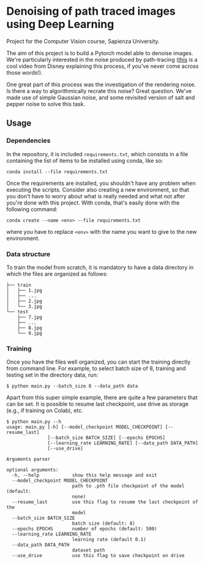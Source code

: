 # Denoising of path traced images using Deep Learning
Project for the Computer Vision course, Sapienza University.

The aim of this project is to build a Pytorch model able to denoise images. We're particularly interested in the noise produced by path-tracing ([this](https://youtu.be/frLwRLS_ZR0) is a cool video from Disney explaining this process, if you've never come across those words!).

One great part of this process was the investigation of the rendering noise. Is there a way to algorithmically recrate this noise? Great question. We've made use of simple Gaussian noise, and some revisited version of salt and pepper noise to solve this task.

## Usage
### Dependencies
In the repository, it is included `requirements.txt`, which consists in a file containing the list of items to be installed using conda, like so:

`conda install --file requirements.txt`

Once the requirements are installed, you shouldn't have any problem when executing the scripts. Consider also creating a new environment, so that you don't have to worry about what is really needed and what not after you're done with this project. With conda, that's easily done with the following command:

`conda create --name <env> --file requirements.txt`

where you have to replace `<env>` with the name you want to give to the new environment.

### Data structure
To train the model from scratch, it is mandatory to have a data directory in which the files are organized as follows:
```
├── train
│   ├── 1.jpg
│   ├── ...
│   ├── 2.jpg
│   └── 3.jpg
└── test
    ├── 7.jpg
    ├── ...
    ├── 8.jpg
    └── 9.jpg
```
### Training
Once you have the files well organized, you can start the training directly from command line. For example, to select batch size of 8, training and testing set in the directory data, run:

```shell
$ python main.py --batch_size 8 --data_path data
```

Apart from this super simple example, there are quite a few parameters that can be set. It is possible to resume last checkpoint, use drive as storage (e.g., if training on Colab), etc.
```shell
$ python main.py --h
usage: main.py [-h] [--model_checkpoint MODEL_CHECKPOINT] [--resume_last]
               [--batch_size BATCH_SIZE] [--epochs EPOCHS]
               [--learning_rate LEARNING_RATE] [--data_path DATA_PATH]
               [--use_drive]

Arguments parser

optional arguments:
  -h, --help            show this help message and exit
  --model_checkpoint MODEL_CHECKPOINT
                        path to .pth file checkpoint of the model (default:
                        none)
  --resume_last         use this flag to resume the last checkpoint of the
                        model
  --batch_size BATCH_SIZE
                        batch size (default: 8)
  --epochs EPOCHS       number of epochs (default: 500)
  --learning_rate LEARNING_RATE
                        learning rate (default 0.1)
  --data_path DATA_PATH
                        dataset path
  --use_drive           use this flag to save checkpoint on drive
```